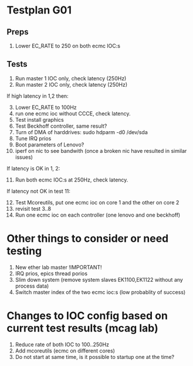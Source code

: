 # Testplan G01

## Preps
1. Lower EC_RATE to 250 on both ecmc IOC:s

## Tests
1. Run master 1 IOC only, check latency (250Hz)
2. Run master 2 IOC only, check latency (250Hz)

If high latency in 1,2 then:

3. Lower EC_RATE to 100Hz
4. run one ecmc ioc without CCCE, check latency.
5. Test install graphics
6. Test Beckhoff controller, same result?
7. Turn of DMA of harddrives: sudo hdparm -d0 /dev/sda
8. Tune IRQ prios
9. Boot parameters of Lenovo?
10. iperf on nic to see bandwith (once a broken nic have resulted in similar issues)

If latency is OK in 1, 2:

11. Run both ecmc IOC:s at 250Hz, check latency.

If latency not OK in test 11:

12. Test Mcoreutils, put one ecmc ioc on core 1 and the other on core 2
13. revisit test 3..8
14. Run one ecmc ioc on each controller (one lenovo and one beckhoff)

# Other things to consider or need testing
1. New ether lab master !IMPORTANT!
2. IRQ prios, epics thread porios
3. Slim down system (remove system slaves EK1100,EK1122 without any process data)
4. Switch master index of the two ecmc ioc:s (low probablity of success)

# Changes to IOC config based on current test results (mcag lab)
1. Reduce rate of both IOC to 100..250Hz
2. Add mcoreutils (ecmc on different cores)
3. Do not start at same time, is it possible to startup one at the time?

